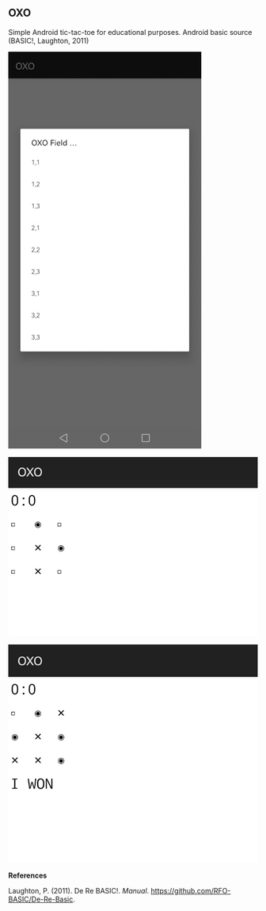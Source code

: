 ## OXO
Simple Android tic-tac-toe for educational purposes.
Android basic source (BASIC!, Laughton, 2011)


![figure.\label{pic1}](pic1.jpg)


![figure.\label{pic2}](pic2.jpg)


![figure.\label{pic3}](pic3.jpg)


**References** 

Laughton, P. (2011). De Re BASIC!. *Manual*. https://github.com/RFO-BASIC/De-Re-Basic.
